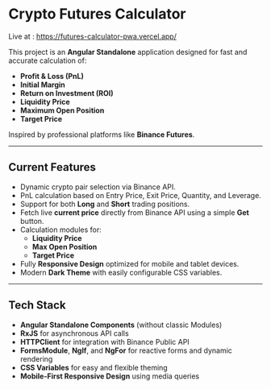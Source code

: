 #  Crypto Futures Calculator
Live at :  https://futures-calculator-pwa.vercel.app/

This project is an **Angular Standalone** application designed for fast and accurate calculation of:

- **Profit & Loss (PnL)**
- **Initial Margin**
- **Return on Investment (ROI)**
- **Liquidity Price**
- **Maximum Open Position**
- **Target Price**

Inspired by professional platforms like **Binance Futures**.

---

##  Current Features

- Dynamic crypto pair selection via Binance API.
- PnL calculation based on Entry Price, Exit Price, Quantity, and Leverage.
- Support for both **Long** and **Short** trading positions.
- Fetch live **current price** directly from Binance API using a simple **Get** button.
- Calculation modules for:
  - **Liquidity Price**
  - **Max Open Position**
  - **Target Price**
- Fully **Responsive Design** optimized for mobile and tablet devices.
- Modern **Dark Theme** with easily configurable CSS variables.

---

##  Tech Stack

- **Angular Standalone Components** (without classic Modules)
- **RxJS** for asynchronous API calls
- **HTTPClient** for integration with Binance Public API
- **FormsModule**, **NgIf**, and **NgFor** for reactive forms and dynamic rendering
- **CSS Variables** for easy and flexible theming
- **Mobile-First Responsive Design** using media queries

